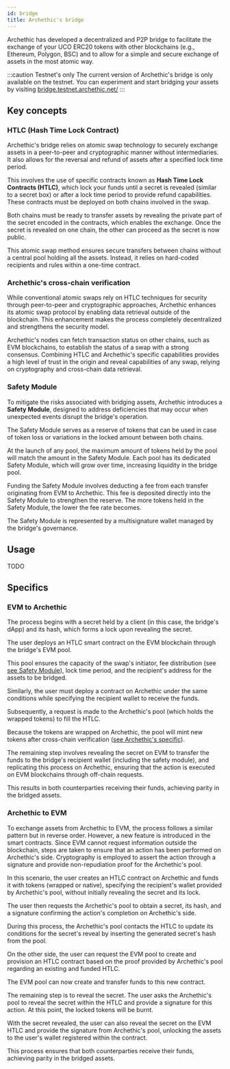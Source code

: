 ```yaml
---
id: bridge
title: Archethic's bridge
---
```


Archethic has developed a decentralized and P2P bridge to facilitate the exchange of your UCO ERC20 tokens with other blockchains (e.g., Ethereum, Polygon, BSC) and to allow for a simple and secure exchange of assets in the most atomic way.

:::caution Testnet's only
The current version of Archethic's bridge is only available on the testnet.
You can experiment and start bridging your assets by visiting [bridge.testnet.archethic.net/](https://bridge.testnet.archethic.net/)
:::

## Key concepts

### HTLC (Hash Time Lock Contract)

Archethic's bridge relies on atomic swap technology to securely exchange assets in a peer-to-peer and cryptographic manner without intermediaries. It also allows for the reversal and refund of assets after a specified lock time period.

This involves the use of specific contracts known as **Hash Time Lock Contracts (HTLC)**, which lock your funds until a secret is revealed (similar to a secret box) or after a lock time period to provide refund capabilities. These contracts must be deployed on both chains involved in the swap.

Both chains must be ready to transfer assets by revealing the private part of the secret encoded in the contracts, which enables the exchange. Once the secret is revealed on one chain, the other can proceed as the secret is now public.

This atomic swap method ensures secure transfers between chains without a central pool holding all the assets. Instead, it relies on hard-coded recipients and rules within a one-time contract.

### Archethic's cross-chain verification

While conventional atomic swaps rely on HTLC techniques for security through peer-to-peer and cryptographic approaches, Archethic enhances its atomic swap protocol by enabling data retrieval outside of the blockchain. This enhancement makes the process completely decentralized and strengthens the security model.

Archethic's nodes can fetch transaction status on other chains, such as EVM blockchains, to establish the status of a swap with a strong consensus. 
Combining HTLC and Archethic's specific capabilities provides a high level of trust in the origin and reveal capabilities of any swap, relying on cryptography and cross-chain data retrieval.

### Safety Module

To mitigate the risks associated with bridging assets, Archethic introduces a **Safety Module**, designed to address deficiencies that may occur when unexpected events disrupt the bridge's operation.

The Safety Module serves as a reserve of tokens that can be used in case of token loss or variations in the locked amount between both chains. 

At the launch of any pool, the maximum amount of tokens held by the pool will match the amount in the Safety Module. Each pool has its dedicated Safety Module, which will grow over time, increasing liquidity in the bridge pool.

Funding the Safety Module involves deducting a fee from each transfer originating from EVM to Archethic. This fee is deposited directly into the Safety Module to strengthen the reserve. The more tokens held in the Safety Module, the lower the fee rate becomes. 

The Safety Module is represented by a multisignature wallet managed by the bridge's governance.


## Usage

TODO


## Specifics

### EVM to Archethic

The process begins with a secret held by a client (in this case, the bridge's dApp) and its hash, which forms a lock upon revealing the secret. 

The user deploys an HTLC smart contract on the EVM blockchain through the bridge's EVM pool.

 This pool ensures the capacity of the swap's initiator, fee distribution (see [see Safety Module](#safety-module)), lock time period, and the recipient's address for the assets to be bridged.

Similarly, the user must deploy a contract on Archethic under the same conditions while specifying the recipient wallet to receive the funds. 

Subsequently, a request is made to the Archethic's pool (which holds the wrapped tokens) to fill the HTLC.

Because the tokens are wrapped on Archethic, the pool will mint new tokens after cross-chain verification ([see Archethic's specific](#archethics-cross-chain-verification)).

The remaining step involves revealing the secret on EVM to transfer the funds to the bridge's recipient wallet (including the safety module), and replicating this process on Archethic, ensuring that the action is executed on EVM blockchains through off-chain requests.

This results in both counterparties receiving their funds, achieving parity in the bridged assets.


### Archethic to EVM 

To exchange assets from Archethic to EVM, the process follows a similar pattern but in reverse order.
However, a new feature is introduced in the smart contracts. Since EVM cannot request information outside the blockchain, steps are taken to ensure that an action has been performed on Archethic's side. Cryptography is employed to assert the action through a signature and provide non-repudiation proof for the Archethic's pool.

In this scenario, the user creates an HTLC contract on Archethic and funds it with tokens (wrapped or native), specifying the recipient's wallet provided by Archethic's pool, without initially revealing the secret and its lock.

The user then requests the Archethic's pool to obtain a secret, its hash, and a signature confirming the action's completion on Archethic's side.

During this process, the Archethic's pool contacts the HTLC to update its conditions for the secret's reveal by inserting the generated secret's hash from the pool.

On the other side, the user can request the EVM pool to create and provision an HTLC contract based on the proof provided by Archethic's pool regarding an existing and funded HTLC.

The EVM pool can now create and transfer funds to this new contract.

The remaining step is to reveal the secret. The user asks the Archethic's pool to reveal the secret within the HTLC and provide a signature for this action. At this point, the locked tokens will be burnt. 

With the secret revealed, the user can also reveal the secret on the EVM HTLC and provide the signature from Archethic's pool, unlocking the assets to the user's wallet registered within the contract.

This process ensures that both counterparties receive their funds, achieving parity in the bridged assets.
